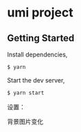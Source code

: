 # umi project

## Getting Started

Install dependencies,

```bash
$ yarn
```

Start the dev server,

```bash
$ yarn start
```

设置：

背景图片变化